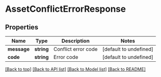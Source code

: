 # AssetConflictErrorResponse

## Properties

|Name | Type | Description | Notes|
|------------ | ------------- | ------------- | -------------|
|**message** | **string** | Conflict error code | [default to undefined]|
|**code** | **string** | Error code | [default to undefined]|




[[Back to top]](#) [[Back to API list]](../../README.md#documentation-for-api-endpoints) [[Back to Model list]](../../README.md#documentation-for-models) [[Back to README]](../../README.md)

